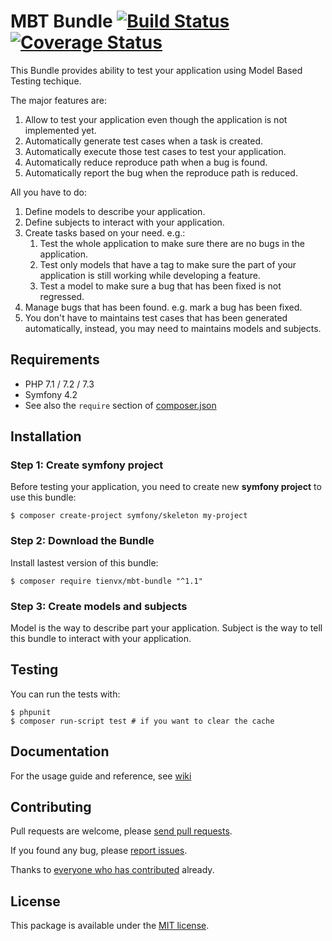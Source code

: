 # MBT Bundle [![Build Status][travis_badge]][travis_link] [![Coverage Status][coveralls_badge]][coveralls_link]

This Bundle provides ability to test your application using Model Based Testing
techique.

The major features are:
1. Allow to test your application even though the application is not implemented yet.
2. Automatically generate test cases when a task is created.
3. Automatically execute those test cases to test your application.
4. Automatically reduce reproduce path when a bug is found.
5. Automatically report the bug when the reproduce path is reduced.

All you have to do:
1. Define models to describe your application.
2. Define subjects to interact with your application.
3. Create tasks based on your need. e.g.:
    1. Test the whole application to make sure there are no bugs in the application.
    2. Test only models that have a tag to make sure the part of your application is still working while developing a feature.
    3. Test a model to make sure a bug that has been fixed is not regressed.
4. Manage bugs that has been found. e.g. mark a bug has been fixed.
5. You don't have to maintains test cases that has been generated automatically, instead, you may need
   to maintains models and subjects.

## Requirements

* PHP 7.1 / 7.2 / 7.3
* Symfony 4.2
* See also the `require` section of [composer.json](composer.json)

## Installation

### Step 1: Create symfony project

Before testing your application, you need to create new **symfony project**
to use this bundle:

```console
$ composer create-project symfony/skeleton my-project
```

### Step 2: Download the Bundle

Install lastest version of this bundle:

```console
$ composer require tienvx/mbt-bundle "^1.1"
```

### Step 3: Create models and subjects

Model is the way to describe part your application. Subject is
the way to tell this bundle to interact with your application.

## Testing

You can run the tests with:
```console
$ phpunit
$ composer run-script test # if you want to clear the cache
```

## Documentation

For the usage guide and reference, see [wiki][wiki]

## Contributing

Pull requests are welcome, please [send pull requests][pulls].

If you found any bug, please [report issues][issues].

Thanks to
[everyone who has contributed][contributors] already.

## License

This package is available under the [MIT license](LICENSE).

[travis_badge]: https://travis-ci.org/tienvx/mbt-bundle.svg?branch=master
[travis_link]: https://travis-ci.org/tienvx/mbt-bundle

[coveralls_badge]: https://coveralls.io/repos/tienvx/mbt-bundle/badge.svg?branch=master&service=github
[coveralls_link]: https://coveralls.io/github/tienvx/mbt-bundle?branch=master

[wiki]: https://github.com/tienvx/mbt-bundle/wiki
[contributors]: https://github.com/tienvx/mbt-bundle/graphs/contributors
[pulls]: https://github.com/tienvx/mbt-bundle/pulls
[issues]: https://github.com/tienvx/mbt-bundle/issues
